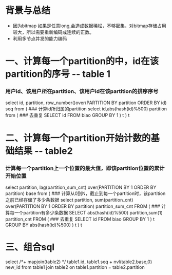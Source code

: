 # 背景与总结
* 因为bitmap 如果是任意long,会造成数据稀松，不够密集，对bitmap存储占用较大，所以需要重新编码成连续的正数。
* 利用多节点并发的能力编码

# 一、计算每一个partition的中，id在该partition的序号 -- table 1
### 用户id、该用户所在partition、该用户id在该partition的排序序号
select id,
partition,
row_number()over(PARTITION BY partition ORDER BY id) seq
from
(
	### 计算id所归属的partition
	select id,abs(hash(id)%500) partition
	from
	(
		### 去重复
		SELECT id
		FROM biao
		GROUP BY 1
	) t
) t

# 二、计算每一个partition开始计数的基础结果 -- table2

### 计算每一个partition上一个位置的最大值，即该partition位置的累计开始位置
select partition,
lag(partition_sum_cnt) over(PARTITION BY 1 ORDER BY partition) base
from
(
	### 计算从0到N，截止到每一个partition时，该partition之前已经存储了多少条数据
	select partition,
	sum(partition_cnt) over(PARTITION BY 1 ORDER BY partition) partition_sum_cnt
	FROM 
	(
		### 计算每一个partition有多少条数据
		SELECT abs(hash(id)%500) partition,sum(1) partition_cnt
		FROM
		(
			### 去重复
			SELECT id
			FROM biao
			GROUP BY 1
		) t
		GROUP BY abs(hash(id)%500)
	) t
) t
		
# 三、组合sql
select /*+ mapjoin(table2) */ table1.id,
table1.seq + nvl(table2.base,0) new_id
from table1
join table2 on table1.partition = table2.partition